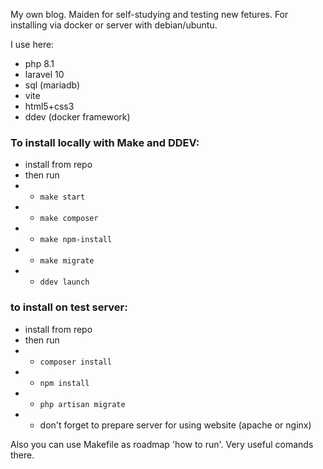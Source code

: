 My own blog.
Maiden for self-studying and testing new fetures.
For installing via docker or server with debian/ubuntu.

I use here:
* php 8.1
* laravel 10
* sql (mariadb)
* vite
* html5+css3
* ddev (docker framework)

### To install locally with Make and DDEV:
* install from repo
* then run 
* * `make start`
* * `make composer`
* * `make npm-install`
* * `make migrate`
* * `ddev launch`

### to install on test server:
* install from repo
* then run 
* * `composer install`
* * `npm install`
* * `php artisan migrate`
* * don't forget to prepare server for using website (apache or nginx)

Also you can use Makefile as roadmap 'how to run'. Very useful comands there.